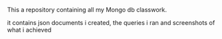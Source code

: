 
This a repository containing all my Mongo db classwork.

it contains json documents i created, the queries i ran and screenshots of what i achieved
